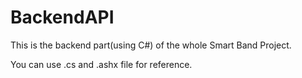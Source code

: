 # BackendAPI

This is the backend part(using C#) of the whole Smart Band Project.

You can use .cs and .ashx file for reference.
